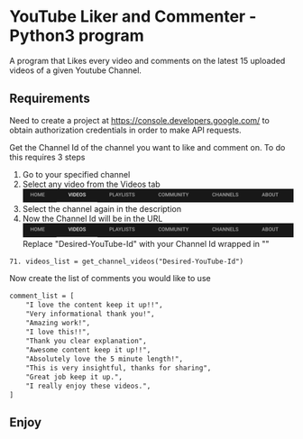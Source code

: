 # YouTube Liker and Commenter - Python3 program

A program that Likes every video and comments on the latest 15 uploaded videos of a given Youtube Channel.

## Requirements

Need to create a project at https://console.developers.google.com/ to obtain authorization credentials in order to make API requests.

Get the Channel Id of the channel you want to like and comment on. To do this requires 3 steps

1. Go to your specified channel
2. Select any video from the Videos tab
   ![Videos Tab Screenshot](README-Screenshots/Videos-Tab.png)
3. Select the channel again in the description
4. Now the Channel Id will be in the URL
   ![Videos Tab Screenshot](README-Screenshots/Videos-Tab.png)
   Replace "Desired-YouTube-Id" with your Channel Id wrapped in ""

```
71. videos_list = get_channel_videos("Desired-YouTube-Id")
```

Now create the list of comments you would like to use

```
comment_list = [
    "I love the content keep it up!!",
    "Very informational thank you!",
    "Amazing work!",
    "I love this!!",
    "Thank you clear explanation",
    "Awesome content keep it up!!",
    "Absolutely love the 5 minute length!",
    "This is very insightful, thanks for sharing",
    "Great job keep it up.",
    "I really enjoy these videos.",
]
```

## Enjoy
